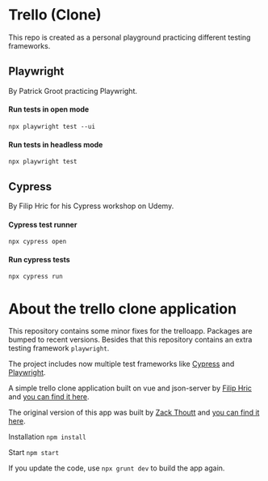 # Trello (Clone)

This repo is created as a personal playground practicing different testing frameworks. 

## Playwright 
By Patrick Groot practicing Playwright.

#### Run tests in open mode
`npx playwright test --ui`

#### Run tests in headless mode
`npx playwright test`

## Cypress 
By Filip Hric for his Cypress workshop on Udemy.

#### Cypress test runner
`npx cypress open`

#### Run cypress tests
`npx cypress run`

# About the trello clone application

This repository contains some minor fixes for the trelloapp. Packages are bumped to recent versions. Besides that this repository contains an extra testing framework `playwright`.

The project includes now multiple test frameworks like [Cypress](https://github.com/cypress-io/cypress) and [Playwright](https://github.com/microsoft/playwright).  

A simple trello clone application built on vue and json-server by [Filip Hric](https://github.com/filiphric) and [you can find it here](https://github.com/filiphric/trelloapp).

The original version of this app was built by [Zack Thoutt](https://github.com/zackthoutt) and [you can find it here](https://github.com/zackthoutt/vue-trello). 

Installation
`npm install`

Start
`npm start`

If you update the code, use `npx grunt dev` to build the app again.
